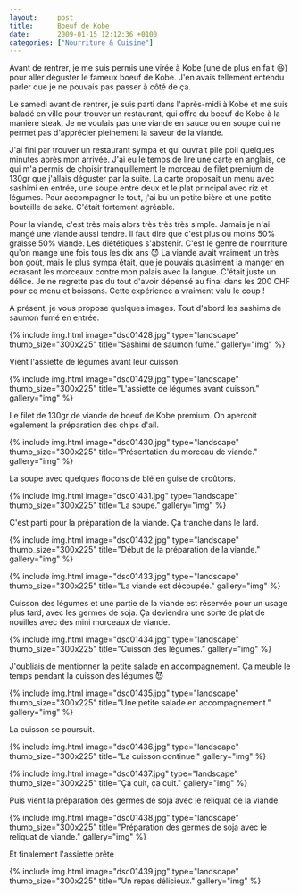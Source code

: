 ```yaml
---
layout:     post
title:      Boeuf de Kobe
date:       2009-01-15 12:12:36 +0100
categories: ["Nourriture & Cuisine"]
---
```


Avant de rentrer, je me suis permis une virée à Kobe (une de plus en fait :laughing:) pour aller déguster le
fameux boeuf de Kobe. J'en avais tellement entendu parler que je ne pouvais pas passer à côté de ça.

<!--more-->

Le samedi avant de rentrer, je suis parti dans l'après-midi à Kobe et me suis baladé en ville pour trouver un
restaurant, qui offre du boeuf de Kobe à la manière steak. Je ne voulais pas une viande en sauce ou en soupe qui ne
permet pas d'apprécier pleinement la saveur de la viande.

J'ai fini par trouver un restaurant sympa et qui ouvrait pile poil quelques minutes après mon arrivée. J'ai eu le
temps de lire une carte en anglais, ce qui m'a permis de choisir tranquillement le morceau de filet premium de
130gr que j'allais déguster par la suite. La carte proposait un menu avec sashimi en entrée, une soupe entre deux
et le plat principal avec riz et légumes. Pour accompagner le tout, j'ai bu un petite bière et une petite bouteille
de sake. C'était fortement agréable.

Pour la viande, c'est très mais alors très très très simple. Jamais je n'ai mangé une viande aussi tendre. Il faut
dire que c'est plus ou moins 50% graisse 50% viande. Les diététiques s'abstenir. C'est le genre de nourriture qu'on
mange une fois tous les dix ans :smiling_imp: La viande avait vraiment un très bon goùt, mais le plus sympa était,
que je pouvais quasiment la manger en écrasant les morceaux contre mon palais avec la langue. C'était juste un
délice. Je ne regrette pas du tout d'avoir dépensé au final dans les 200 CHF pour ce menu et boissons. Cette
expérience a vraiment valu le coup !

A présent, je vous propose quelques images. Tout d'abord les sashims de saumon fumé en entrée.

<!-- /assets/images/posts/2009-01-15-boeuf-de-kobe/dsc01428.jpg -->
{% include img.html
    image="dsc01428.jpg"
    type="landscape"
    thumb_size="300x225"
    title="Sashimi de saumon fumé."
    gallery="img"
%}

Vient l'assiette de légumes avant leur cuisson.

<!-- /assets/images/posts/2009-01-15-boeuf-de-kobe/dsc01429.jpg -->
{% include img.html
    image="dsc01429.jpg"
    type="landscape"
    thumb_size="300x225"
    title="L'assiette de légumes avant cuisson."
    gallery="img"
%}

Le filet de 130gr de viande de boeuf de Kobe premium. On aperçoit également la préparation des chips d'ail.

<!-- /assets/images/posts/2009-01-15-boeuf-de-kobe/dsc01430.jpg -->
{% include img.html
    image="dsc01430.jpg"
    type="landscape"
    thumb_size="300x225"
    title="Présentation du morceau de viande."
    gallery="img"
%}

La soupe avec quelques flocons de blé en guise de croûtons.

<!-- /assets/images/posts/2009-01-15-boeuf-de-kobe/dsc01431.jpg -->
{% include img.html
    image="dsc01431.jpg"
    type="landscape"
    thumb_size="300x225"
    title="La soupe."
    gallery="img"
%}

C'est parti pour la préparation de la viande. Ça tranche dans le lard.

<!-- /assets/images/posts/2009-01-15-boeuf-de-kobe/dsc01432.jpg -->
{% include img.html
    image="dsc01432.jpg"
    type="landscape"
    thumb_size="300x225"
    title="Début de la préparation de la viande."
    gallery="img"
%}

<!-- /assets/images/posts/2009-01-15-boeuf-de-kobe/dsc01433.jpg -->
{% include img.html
    image="dsc01433.jpg"
    type="landscape"
    thumb_size="300x225"
    title="La viande est découpée."
    gallery="img"
%}

Cuisson des légumes et une partie de la viande est réservée pour un usage plus tard, avec les germes de soja. Ça
deviendra une sorte de plat de nouilles avec des mini morceaux de viande.

<!-- /assets/images/posts/2009-01-15-boeuf-de-kobe/dsc01434.jpg -->
{% include img.html
    image="dsc01434.jpg"
    type="landscape"
    thumb_size="300x225"
    title="Cuisson des légumes."
    gallery="img"
%}

J'oubliais de mentionner la petite salade en accompagnement. Ça meuble le temps pendant la cuisson des légumes
:smiling_imp:

<!-- /assets/images/posts/2009-01-15-boeuf-de-kobe/dsc01435.jpg -->
{% include img.html
    image="dsc01435.jpg"
    type="landscape"
    thumb_size="300x225"
    title="Une petite salade en accompagnement."
    gallery="img"
%}

La cuisson se poursuit.

<!-- /assets/images/posts/2009-01-15-boeuf-de-kobe/dsc01436.jpg -->
{% include img.html
    image="dsc01436.jpg"
    type="landscape"
    thumb_size="300x225"
    title="La cuisson continue."
    gallery="img"
%}

<!-- /assets/images/posts/2009-01-15-boeuf-de-kobe/dsc01437.jpg -->
{% include img.html
    image="dsc01437.jpg"
    type="landscape"
    thumb_size="300x225"
    title="Ça cuit, ça cuit."
    gallery="img"
%}

Puis vient la préparation des germes de soja avec le reliquat de la viande.

<!-- /assets/images/posts/2009-01-15-boeuf-de-kobe/dsc01438.jpg -->
{% include img.html
    image="dsc01438.jpg"
    type="landscape"
    thumb_size="300x225"
    title="Préparation des germes de soja avec le reliquat de viande."
    gallery="img"
%}

Et finalement l'assiette prête

<!-- /assets/images/posts/2009-01-15-boeuf-de-kobe/dsc01439.jpg -->
{% include img.html
    image="dsc01439.jpg"
    type="landscape"
    thumb_size="300x225"
    title="Un repas délicieux."
    gallery="img"
%}

